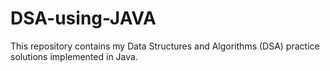 # DSA-using-JAVA
This repository contains my Data Structures and Algorithms (DSA) practice solutions implemented in Java.

